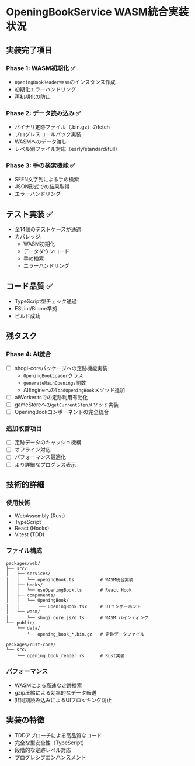 # OpeningBookService WASM統合実装状況

## 実装完了項目

### Phase 1: WASM初期化 ✅
- `OpeningBookReaderWasm`のインスタンス作成
- 初期化エラーハンドリング
- 再初期化の防止

### Phase 2: データ読み込み ✅
- バイナリ定跡ファイル（.bin.gz）のfetch
- プログレスコールバック実装
- WASMへのデータ渡し
- レベル別ファイル対応（early/standard/full）

### Phase 3: 手の検索機能 ✅
- SFEN文字列による手の検索
- JSON形式での結果取得
- エラーハンドリング

## テスト実装 ✅
- 全14個のテストケースが通過
- カバレッジ:
  - WASM初期化
  - データダウンロード
  - 手の検索
  - エラーハンドリング

## コード品質 ✅
- TypeScript型チェック通過
- ESLint/Biome準拠
- ビルド成功

## 残タスク

### Phase 4: AI統合
- [ ] shogi-coreパッケージへの定跡機能実装
  - `OpeningBookLoader`クラス
  - `generateMainOpenings`関数
  - AIEngineへの`loadOpeningBook`メソッド追加
- [ ] aiWorker.tsでの定跡利用有効化
- [ ] gameStoreへの`getCurrentSfen`メソッド実装
- [ ] OpeningBookコンポーネントの完全統合

### 追加改善項目
- [ ] 定跡データのキャッシュ機構
- [ ] オフライン対応
- [ ] パフォーマンス最適化
- [ ] より詳細なプログレス表示

## 技術的詳細

### 使用技術
- WebAssembly (Rust)
- TypeScript
- React (Hooks)
- Vitest (TDD)

### ファイル構成
```
packages/web/
├── src/
│   ├── services/
│   │   └── openingBook.ts          # WASM統合実装
│   ├── hooks/
│   │   └── useOpeningBook.ts       # React Hook
│   ├── components/
│   │   └── OpeningBook/
│   │       └── OpeningBook.tsx     # UIコンポーネント
│   └── wasm/
│       └── shogi_core.js/d.ts      # WASM バインディング
└── public/
    └── data/
        └── opening_book_*.bin.gz   # 定跡データファイル

packages/rust-core/
└── src/
    └── opening_book_reader.rs      # Rust実装
```

### パフォーマンス
- WASMによる高速な定跡検索
- gzip圧縮による効率的なデータ転送
- 非同期読み込みによるUIブロッキング防止

## 実装の特徴
- TDDアプローチによる高品質なコード
- 完全な型安全性（TypeScript）
- 段階的な定跡レベル対応
- プログレシブエンハンスメント